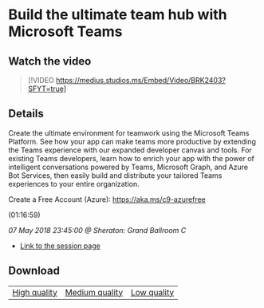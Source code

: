 # Build the ultimate team hub with Microsoft Teams

## Watch the video
> [!VIDEO https://medius.studios.ms/Embed/Video/BRK2403?SFYT=true]

## Details

<p>Create the ultimate environment for teamwork using the Microsoft Teams Platform. See how your app can make teams more productive by extending the Teams experience with our expanded developer canvas and tools. For existing Teams developers, learn how to enrich your app with the power of intelligent conversations powered by Teams, Microsoft Graph, and Azure Bot Services, then easily build and distribute your tailored Teams experiences to your entire organization.</p><p>Create a Free Account (Azure): <a href="https://aka.ms/c9-azurefree">https://aka.ms/c9-azurefree</a></p> (01:16:59)

*07 May 2018 23:45:00 @ Sheraton: Grand Ballroom C*

- [Link to the session page](https://channel9.msdn.com/Events/Build/2018/BRK2403)

## Download

||||
|:--:|:----:|:-:|
|[High quality](https://sec.ch9.ms/ch9/790f/d9785a92-2e6a-46dd-8ec4-19cb87ab790f/BRK2403_high.mp4)|[Medium quality](https://sec.ch9.ms/ch9/790f/d9785a92-2e6a-46dd-8ec4-19cb87ab790f/BRK2403_mid.mp4)|[Low quality](https://sec.ch9.ms/ch9/790f/d9785a92-2e6a-46dd-8ec4-19cb87ab790f/BRK2403.mp4)